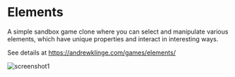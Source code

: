 # Elements
A simple sandbox game clone where you can select and manipulate various elements, which have unique properties and interact in interesting ways.

See details at https://andrewklinge.com/games/elements/

![screenshot1](https://github.com/ak256/elements/screenshots/screenshot1.png)